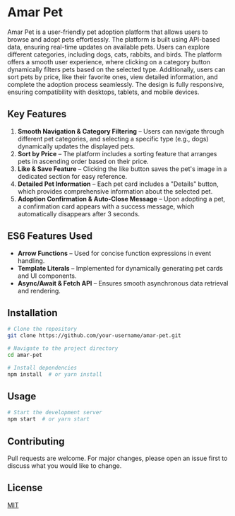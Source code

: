 # Amar Pet

Amar Pet is a user-friendly pet adoption platform that allows users to browse and adopt pets effortlessly. The platform is built using API-based data, ensuring real-time updates on available pets. Users can explore different categories, including dogs, cats, rabbits, and birds. The platform offers a smooth user experience, where clicking on a category button dynamically filters pets based on the selected type. Additionally, users can sort pets by price, like their favorite ones, view detailed information, and complete the adoption process seamlessly. The design is fully responsive, ensuring compatibility with desktops, tablets, and mobile devices.

## Key Features

1. **Smooth Navigation & Category Filtering** – Users can navigate through different pet categories, and selecting a specific type (e.g., dogs) dynamically updates the displayed pets.
2. **Sort by Price** – The platform includes a sorting feature that arranges pets in ascending order based on their price.
3. **Like & Save Feature** – Clicking the like button saves the pet's image in a dedicated section for easy reference.
4. **Detailed Pet Information** – Each pet card includes a "Details" button, which provides comprehensive information about the selected pet.
5. **Adoption Confirmation & Auto-Close Message** – Upon adopting a pet, a confirmation card appears with a success message, which automatically disappears after 3 seconds.

## ES6 Features Used

- **Arrow Functions** – Used for concise function expressions in event handling.
- **Template Literals** – Implemented for dynamically generating pet cards and UI components.
- **Async/Await & Fetch API** – Ensures smooth asynchronous data retrieval and rendering.

## Installation

```bash
# Clone the repository
git clone https://github.com/your-username/amar-pet.git

# Navigate to the project directory
cd amar-pet

# Install dependencies
npm install  # or yarn install
```

## Usage

```bash
# Start the development server
npm start  # or yarn start
```

## Contributing

Pull requests are welcome. For major changes, please open an issue first to discuss what you would like to change.

## License

[MIT](https://choosealicense.com/licenses/mit/)


